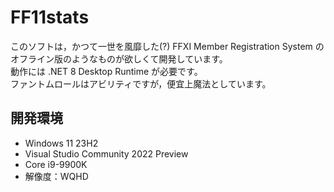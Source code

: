 # FF11stats
このソフトは，かつて一世を風靡した(?) FFXI Member Registration System のオフライン版のようなものが欲しくて開発しています。<br>
動作には .NET 8 Desktop Runtime が必要です。<br>
ファントムロールはアビリティですが，便宜上魔法としています。

## 開発環境
- Windows 11 23H2
- Visual Studio Community 2022 Preview
- Core i9-9900K
- 解像度：WQHD
